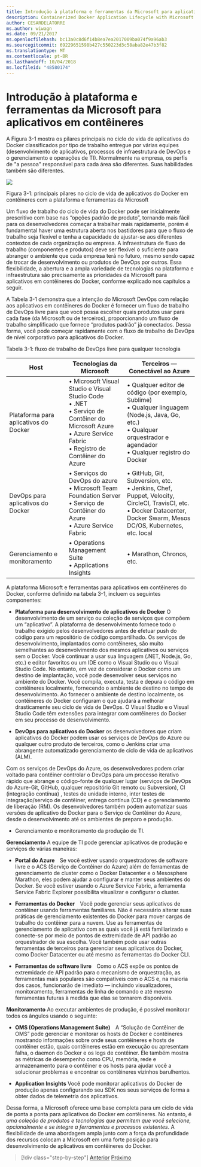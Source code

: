 ```yaml
---
title: Introdução à plataforma e ferramentas da Microsoft para aplicativos em contêineres
description: Containerized Docker Application Lifecycle with Microsoft Platform and Tools (Ciclo de vida de aplicativo do Docker em contêineres com a plataforma e as ferramentas da Microsoft)
author: CESARDELATORRE
ms.author: wiwagn
ms.date: 09/21/2017
ms.openlocfilehash: bc13a0c8d6f14b8ea7ea2017009ba074f9a96ab3
ms.sourcegitcommit: 69229651598b427c550223d3c58aba82e47b3f82
ms.translationtype: MT
ms.contentlocale: pt-BR
ms.lasthandoff: 10/04/2018
ms.locfileid: "48580174"
---
```

# <a name="introduction-to-the-microsoft-platform-and-tools-for-containerized-apps"></a>Introdução à plataforma e ferramentas da Microsoft para aplicativos em contêineres


A Figura 3-1 mostra os pilares principais no ciclo de vida de aplicativos do Docker classificados por tipo de trabalho entregue por várias equipes (desenvolvimento de aplicativos, processos de infraestrutura de DevOps e o gerenciamento e operações de TI). Normalmente na empresa, os perfis de "a pessoa" responsável para cada área são diferentes. Suas habilidades também são diferentes.

![](./media/image1.png)

Figura 3-1: principais pilares no ciclo de vida de aplicativos do Docker em contêineres com a plataforma e ferramentas da Microsoft

Um fluxo de trabalho do ciclo de vida do Docker pode ser inicialmente prescritivo com base nas “opções padrão de produto”, tornando mais fácil para os desenvolvedores começar a trabalhar mais rapidamente, porém é fundamental haver uma estrutura aberta nos bastidores para que o fluxo de trabalho seja flexível e tenha a capacidade de ajustar-se aos diferentes contextos de cada organização ou empresa. A infraestrutura de fluxo de trabalho (componentes e produtos) deve ser flexível o suficiente para abranger o ambiente que cada empresa terá no futuro, mesmo sendo capaz de trocar de desenvolvimento ou produtos de DevOps por outros. Essa flexibilidade, a abertura e a ampla variedade de tecnologias na plataforma e infraestrutura são precisamente as prioridades da Microsoft para aplicativos em contêineres do Docker, conforme explicado nos capítulos a seguir.

A Tabela 3-1 demonstra que a intenção do Microsoft DevOps com relação aos aplicativos em contêineres do Docker é fornecer um fluxo de trabalho de DevOps livre para que você possa escolher quais produtos usar para cada fase (da Microsoft ou de terceiros), proporcionando um fluxo de trabalho simplificado que fornece “produtos padrão” já conectados. Dessa forma, você pode começar rapidamente com o fluxo de trabalho de DevOps de nível corporativo para aplicativos do Docker.

Tabela 3-1: fluxo de trabalho de DevOps livre para qualquer tecnologia

| Host | Tecnologias da Microsoft | Terceiros — Conectável ao Azure |
| ---------------------------| ----------------------------------------------------| --------------------------------------------------------------------------------|
| Plataforma para aplicativos do Docker   | • Microsoft Visual Studio e Visual Studio Code<br /> • .NET<br /> • Serviço de Contêiner do Microsoft Azure<br /> • Azure Service Fabric<br /> • Registro de Contêiner do Azure<br /> | • Qualquer editor de código (por exemplo, Sublime)<br /> • Qualquer linguagem (Node.js, Java, Go, etc.)<br /> • Qualquer orquestrador e agendador<br /> • Qualquer registro do Docker<br /> |
| DevOps para aplicativos do Docker     | • Serviços do DevOps do azure<br /> • Microsoft Team Foundation Server<br /> • Serviço de Contêiner do Azure<br /> • Azure Service Fabric<br /> | • GitHub, Git, Subversion, etc.<br /> • Jenkins, Chef, Puppet, Velocity, CircleCI, TravisCI, etc.<br /> • Docker Datacenter, Docker Swarm, Mesos DC/OS, Kubernetes, etc. local<br /> |
| Gerenciamento e monitoramento  | • Operations Management Suite<br /> • Applications Insights<br /> | • Marathon, Chronos, etc.<br />

A plataforma Microsoft e ferramentas para aplicativos em contêineres do Docker, conforme definido na tabela 3-1, incluem os seguintes componentes:

-   **Plataforma para desenvolvimento de aplicativos de Docker** O desenvolvimento de um serviço ou coleção de serviços que compõem um “aplicativo”. A plataforma de desenvolvimento fornece todo o trabalho exigido pelos desenvolvedores antes de efetuar push do código para um repositório de código compartilhado. Os serviços de desenvolvimento, implantados como contêineres, são muito semelhantes ao desenvolvimento dos mesmos aplicativos ou serviços sem o Docker. Você continuar a usar sua linguagem (.NET, Node.js, Go, etc.) e editor favoritos ou um IDE como o Visual Studio ou o Visual Studio Code. No entanto, em vez de considerar o Docker como um destino de implantação, você pode desenvolver seus serviços no ambiente do Docker. Você compila, executa, testa e depura o código em contêineres localmente, fornecendo o ambiente de destino no tempo de desenvolvimento. Ao fornecer o ambiente de destino localmente, os contêineres do Docker configuram o que ajudará a melhorar drasticamente seu ciclo de vida de DevOps. O Visual Studio e o Visual Studio Code têm extensões para integrar com contêineres do Docker em seu processo de desenvolvimento.

-   **DevOps para aplicativos do Docker** os desenvolvedores que criam aplicativos do Docker podem usar os serviços de DevOps do Azure ou qualquer outro produto de terceiros, como o Jenkins criar uma abrangente automatizado gerenciamento de ciclo de vida de aplicativos (ALM).

Com os serviços de DevOps do Azure, os desenvolvedores podem criar voltado para contêiner controlar o DevOps para um processo iterativo rápido que abrange o código-fonte de qualquer lugar (serviços de DevOps do Azure-Git, GitHub, qualquer repositório Git remoto ou Subversion), CI (integração contínua) , testes de unidade interno, inter testes de integração/serviço de contêiner, entrega contínua (CD) e o gerenciamento de liberação (RM). Os desenvolvedores também podem automatizar suas versões de aplicativo do Docker para o Serviço de Contêiner do Azure, desde o desenvolvimento até os ambientes de preparo e produção.
 
-   Gerenciamento e monitoramento da produção de TI.

**Gerenciamento** A equipe de TI pode gerenciar aplicativos de produção e serviços de várias maneiras:

-   **Portal do Azure** Se você estiver usando orquestradores de software livre e o ACS (Serviço de Contêiner do Azure) além de ferramentas de gerenciamento de cluster como o Docker Datacenter e o Mesosphere Marathon, eles podem ajudar a configurar e manter seus ambientes do Docker. Se você estiver usando o Azure Service Fabric, a ferramenta Service Fabric Explorer possibilita visualizar e configurar o cluster.

-   **Ferramentas do Docker** Você pode gerenciar seus aplicativos de contêiner usando ferramentas familiares. Não é necessário alterar suas práticas de gerenciamento existentes do Docker para mover cargas de trabalho do contêiner para a nuvem. Use as ferramentas de gerenciamento de aplicativo com as quais você já está familiarizado e conecte-se por meio de pontos de extremidade de API padrão ao orquestrador de sua escolha. Você também pode usar outras ferramentas de terceiros para gerenciar seus aplicativos do Docker, como Docker Datacenter ou até mesmo as ferramentas do Docker CLI.

-   **Ferramentas de software livre** Como o ACS expõe os pontos de extremidade de API padrão para o mecanismo de orquestração, as ferramentas mais populares são compatíveis com o ACS e, na maioria dos casos, funcionarão de imediato — incluindo visualizadores, monitoramento, ferramentas de linha de comando e até mesmo ferramentas futuras à medida que elas se tornarem disponíveis.

**Monitoramento** Ao executar ambientes de produção, é possível monitorar todos os ângulos usando o seguinte:

-   **OMS (Operations Management Suite)** A “Solução de Contêiner de OMS” pode gerenciar e monitorar os hosts de Docker e contêineres mostrando informações sobre onde seus contêineres e hosts de contêiner estão, quais contêineres estão em execução ou apresentam falha, o daemon do Docker e os logs de contêiner. Ele também mostra as métricas de desempenho como CPU, memória, rede e armazenamento para o contêiner e os hosts para ajudar você a solucionar problemas e encontrar os contêineres vizinhos barulhentos.

-   **Application Insights** Você pode monitorar aplicativos do Docker de produção apenas configurando seu SDK nos seus serviços de forma a obter dados de telemetria dos aplicativos.

Dessa forma, a Microsoft oferece uma base completa para um ciclo de vida de ponta a ponta para aplicativos do Docker em contêineres. No entanto, é *uma coleção de produtos e tecnologias que permitem que você selecione, opcionalmente e se integre a ferramentas e processos existentes*. A flexibilidade de uma abordagem ampla junto com a força da profundidade dos recursos colocam a Microsoft em uma forte posição para desenvolvimento de aplicativos em contêineres do Docker.

>[!div class="step-by-step"]
[Anterior](../Docker-application-lifecycle/containers-foundation-for-devops-collaboration.md)
[Próximo](../design-develop-containerized-apps/index.md)
